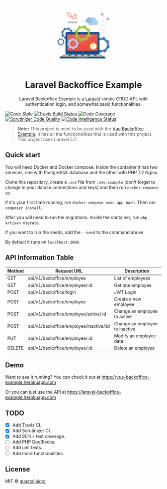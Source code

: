 <div align="center">
  <img src="./public/logo-icon.png" width="200px">
  <h1>Laravel Backoffice Example</h1>
</div>

<p align="center">
  Laravel Backoffice Example is a <a href="https://laravel.com/">Laravel</a> simple CRUD API, with authentication login, and somewhat basic functionalities.
</p>

[![Code Style](https://img.shields.io/badge/code%20style-PSR--2-orange.svg)](https://www.php-fig.org/psr/psr-2/)
[![Travis Build Status](https://travis-ci.org/guastallaigor/laravel-backoffice-example.svg?branch=master)](https://travis-ci.org/guastallaigor/laravel-backoffice-example)
[![Code Coverage](https://scrutinizer-ci.com/g/guastallaigor/laravel-backoffice-example/badges/coverage.png?b=master)](https://scrutinizer-ci.com/g/guastallaigor/laravel-backoffice-example/?branch=master)
[![Scrutinizer Code Quality](https://scrutinizer-ci.com/g/guastallaigor/laravel-backoffice-example/badges/quality-score.png?b=master)](https://scrutinizer-ci.com/g/guastallaigor/laravel-backoffice-example/?branch=master)
[![Code Intelligence Status](https://scrutinizer-ci.com/g/guastallaigor/laravel-backoffice-example/badges/code-intelligence.svg?b=master)](https://scrutinizer-ci.com/code-intelligence)

> **Note:** This project is ment to be used with the [Vue Backoffice Example](https://github.com/guastallaigor/vue-backoffice-example).
> It has all the functionalities that is used with this project.
> This project uses Laravel 5.7.

## Quick start

You will need Docker and Docker compose. Inside the container it has two services, one with PostgreSQL database and the other with PHP 7.2 Nginx.

Clone this repository, create a `.env` file from `.env.example` (don't forget to change to your datase connections and keys) and then run `docker-compose up`.

If it's your first time running, run `docker-compose exec app bash`. Then run `composer install`.

After you will need to run the migrations. Inside the container, run `php artisan migrate`.

If you want to run the seeds, add the `--seed` to the command above.

By default it runs on `localhost:3000`.

## API Information Table

Method | Request URL | Description
--- | --- | ---
GET | api/v1/backoffice/employee | List of employees
GET | api/v1/backoffice/employee/:id | Get one employee
POST | api/v1/backoffice/login | JWT Login
POST | api/v1/backoffice/employee | Create a new employee
POST | api/v1/backoffice/employee/active/:id | Change an employee to active
POST | api/v1/backoffice/employee/inactive/:id | Change an employee to inactive
PUT | api/v1/backoffice/employee/:id | Modify an employee data
DELETE | api/v1/backoffice/employee/:id | Delete an employee

## Demo

Want to see it running? You can check it out at https://vue-backoffice-example.herokuapp.com

Or you can just use the API at https://laravel-backoffice-example.herokuapp.com

## TODO

* [X] Add Travis CI.
* [X] Add Scrutinizer CI.
* [X] Add 90%+ test coverage.
* [ ] Add PHP DocBlocks.
* [ ] Add unit tests.
* [ ] Add more functionalities.

## License

MIT © [guastallaigor](https://github.com/guastallaigor)
